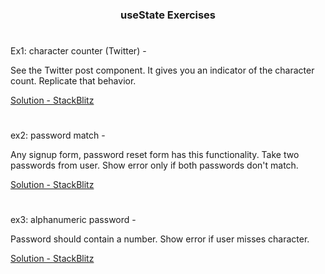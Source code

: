 <div align="center">
<h3>useState Exercises</h3>
</div>

#

Ex1: character counter (Twitter) -

See the Twitter post component. It gives you an indicator of the character count. Replicate that behavior.

[Solution - StackBlitz](https://stackblitz.com/edit/react-wvv3re)

#

ex2: password match -

Any signup form, password reset form has this functionality. Take two passwords from user. Show error only if both passwords don't match.

[Solution - StackBlitz]()

#

ex3: alphanumeric password -

Password should contain a number. Show error if user misses character.

[Solution - StackBlitz]()

#